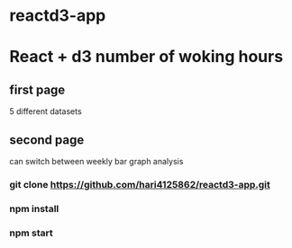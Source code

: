 # reactd3-app

# React + d3 number of woking hours

## first page 
5 different datasets

## second page
can switch between weekly bar graph analysis

### git clone https://github.com/hari4125862/reactd3-app.git

### npm install

### npm start
